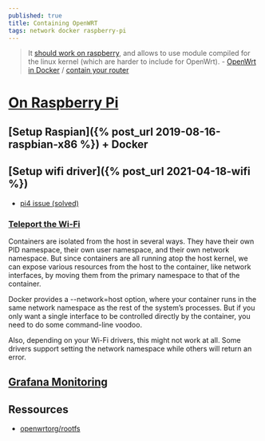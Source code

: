```yaml
---
published: true
title: Containing OpenWRT
tags: network docker raspberry-pi
---
```

> It [should work on raspberry](https://forum.openwrt.org/t/running-openwrt-in-a-docker-container/56049), and allows to use module compiled for the linux kernel (which are harder to include for OpenWrt). -  [OpenWrt in Docker](https://github.com/oofnikj/docker-openwrt) / [contain your router](https://badgateway.qc.to/contain-your-router/)

# [On Raspberry Pi](https://github.com/oofnikj/docker-openwrt/blob/master/docs/rpi.md)

## [Setup Raspian]({% post_url 2019-08-16-raspbian-x86 %}) + Docker

## [Setup wifi driver]({% post_url 2021-04-18-wifi %})

- [pi4 issue (solved)](https://github.com/oofnikj/docker-openwrt/issues/7)

### [Teleport the Wi-Fi](https://badgateway.qc.to/contain-your-router/)
Containers are isolated from the host in several ways. They have their own PID namespace, their own user namespace, and their own network namespace. But since containers are all running atop the host kernel, we can expose various resources from the host to the container, like network interfaces, by moving them from the primary namespace to that of the container.

Docker provides a --network=host option, where your container runs in the same network namespace as the rest of the system’s processes. But if you only want a single interface to be controlled directly by the container, you need to do some command-line voodoo.

Also, depending on your Wi-Fi drivers, this might not work at all. Some drivers support setting the network namespace while others will return an error.

## [Grafana Monitoring](https://github.com/oofnikj/docker-openwrt/blob/master/monitoring/README.md)

## Ressources
- [openwrtorg/rootfs](https://hub.docker.com/r/openwrtorg/rootfs)

